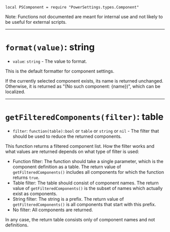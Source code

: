`local PSComponent = require "PowerSettings.types.Component"`

Note: Functions not documented are meant for internal use and not likely to be useful for external scripts.

---

# `format(value)`: string
* `value`: `string` - The value to format.

This is the default formatter for component settings.

If the currently selected component exists, its name is returned unchanged. Otherwise, it is returned as "(No such component: {name})", which can be localized.

---

# `getFilteredComponents(filter)`: table
* `filter`: `function(table):bool` or `table` or `string` or `nil` - The filter that should be used to reduce the returned components.

This function returns a filtered component list. How the filter works and what values are returned depends on what type of filter is used:

* Function filter: The function should take a single parameter, which is the component definition as a table. The return value of `getFilteredComponents()` includes all components for which the function returns `true`.
* Table filter: The table should consist of component names. The return value of `getFilteredComponents()` is the subset of names which actually exist as components.
* String filter: The string is a prefix. The return value of `getFilteredComponents()` is all components that start with this prefix.
* No filter: All components are returned.

In any case, the return table consists only of component names and not definitions.
